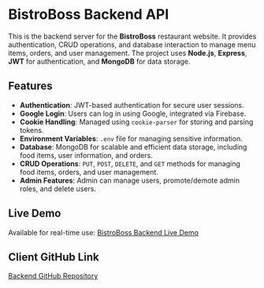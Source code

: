 # BistroBoss Backend API

This is the backend server for the **BistroBoss** restaurant website. It provides authentication, CRUD operations, and database interaction to manage menu items, orders, and user management. The project uses **Node.js**, **Express**, **JWT** for authentication, and **MongoDB** for data storage.

## Features

- **Authentication**: JWT-based authentication for secure user sessions.
- **Google Login**: Users can log in using Google, integrated via Firebase.
- **Cookie Handling**: Managed using `cookie-parser` for storing and parsing tokens.
- **Environment Variables**: `.env` file for managing sensitive information.
- **Database**: MongoDB for scalable and efficient data storage, including food items, user information, and orders.
- **CRUD Operations**: `PUT`, `POST`, `DELETE`, and `GET` methods for managing food items, orders, and user management.
- **Admin Features**: Admin can manage users, promote/demote admin roles, and delete users.

## Live Demo

Available for real-time use: [BistroBoss Backend Live Demo](https://bistro-boss-server-nine-jade.vercel.app)

## Client GitHub Link
[Backend GitHub Repository](https://github.com/IsmotaraDipty43/Resturant-Mangment-Client-Full-Stack)

